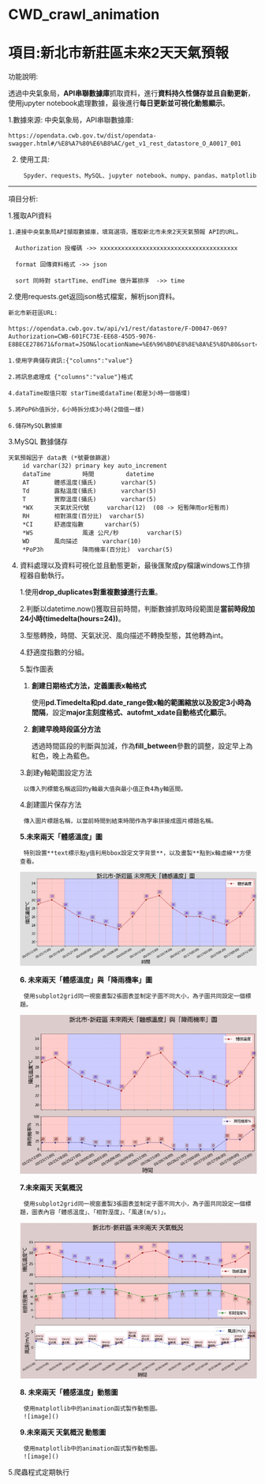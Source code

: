 # CWD_crawl_animation

# 項目:新北市新莊區未來2天天氣預報
功能說明:

透過中央氣象局，**API串聯數據庫**抓取資料，進行**資料持久性儲存並且自動更新**，
使用jupyter notebook處理數據，最後進行**每日更新並可視化動態顯示**。
	
1.數據來源:
	中央氣象局，API串聯數據庫:
  
	https://opendata.cwb.gov.tw/dist/opendata-swagger.html#/%E8%A7%80%E6%B8%AC/get_v1_rest_datastore_O_A0017_001

2. 使用工具:

        Spyder、requests、MySQL、jupyter notebook、numpy、pandas、matplotlib
	
---------------------------------------------------------------------------------------------------------------------------------------
項目分析:

1.獲取API資料

    1.連接中央氣象局API擷取數據庫，填寫選項，獲取新北市未來2天天氣預報 API的URL。
  
      Authorization 授權碼 ->> xxxxxxxxxxxxxxxxxxxxxxxxxxxxxxxxxxxxxxx
      
      format 回傳資料格式 ->> json
      
      sort 同時對 startTime、endTime 做升冪排序  ->> time
	
2.使用requests.get返回json格式檔案，解析json資料。
            
    新北市新莊區URL:

    https://opendata.cwb.gov.tw/api/v1/rest/datastore/F-D0047-069?Authorization=CWB-601FC73E-EE68-45D5-9076-E8BECE278671&format=JSON&locationName=%E6%96%B0%E8%8E%8A%E5%8D%80&sort=time
  
    1.使用字典儲存資訊:{"columns":"value"} 
      
    2.將訊息處理成 {"columns":"value"}格式
      
	4.dataTime取值只取 starTime或dataTime(都是3小時一個循環)
     
    5.將PoP6h值拆分，6小時拆分成3小時(2個值一樣)
      
    6.儲存MySQL數據庫
		
	
3.MySQL 數據儲存

	天氣預報因子 data表 (*號要做篩選)
		id varchar(32) primary key auto_increment 
		dataTime         時間			datetime    
		AT		 體感溫度(攝氏)		varchar(5)	
		Td		 露點溫度(攝氏)		varchar(5) 
		T		 實際溫度(攝氏)		varchar(5) 
		*WX		 天氣狀況代號		varchar(12)  (08 -> 短暫陣雨or短暫雨)  
		RH		 相對濕度(百分比)	varchar(5) 
		*CI		 舒適度指數		varchar(5) 
		*WS 	         風速 公尺/秒		varchar(5) 
		WD	 	 風向描述		varchar(10) 
		*PoP3h	         降雨機率(百分比)	varchar(5)  

4. 資料處理以及資料可視化並且動態更新，最後匯聚成py檔讓windows工作排程器自動執行。
    
     1.使用**drop_duplicates對重複數據進行去重**。
     
     2.判斷以datetime.now()獲取目前時間，判斷數據抓取時段範圍是**當前時段加24小時(timedelta(hours=24))**。
     
     3.型態轉換，時間、天氣狀況、風向描述不轉換型態，其他轉為int。
	
     4.舒適度指數的分組。
	
     5.製作圖表
	
	1. **創建日期格式方法，定義圖表x軸格式**
	
		使用**pd.Timedelta和pd.date_range做x軸的範圍縮放以及設定3小時為間隔**，設定**major主刻度格式、autofmt_xdate自動格式化顯示**。
		
	2. **創建早晚時段區分方法**
	
		透過時間區段的判斷與加減，作為**fill_between**參數的調整，設定早上為紅色，晚上為藍色。
		
	3.創建y軸範圍設定方法
	
		以傳入列標籤名稱返回的y軸最大值與最小值正負4為y軸區間。
		
	4.創建圖片保存方法
	
		傳入圖片標題名稱，以當前時間到結束時間作為字串拼接成圖片標題名稱。
		
	**5.未來兩天「體感溫度」圖**
	
		特別設置**text標示點y值利用bbox設定文字背景**，以及畫製**點到x軸虛線**方便查看。
		
	![image](https://github.com/dian0624/CWD_crawl_animation/blob/master/CWD_github_image/1585192954278.jpg)
		
	**6. 未來兩天「體感溫度」與「降雨機率」圖**
	
		使用subplot2grid同一視窗畫製2張圖表並制定子圖不同大小，為子圖共同設定一個標題。
		
	![image](https://github.com/dian0624/CWD_crawl_animation/blob/master/CWD_github_image/1585192978017.jpg)
		
	**7.未來兩天 天氣概況**
	
		使用subplot2grid同一視窗畫製3張圖表並制定子圖不同大小，為子圖共同設定一個標題，圖表內容「體感溫度」、「相對溼度」、「風速(m/s)」。
	
	![image](https://github.com/dian0624/CWD_crawl_animation/blob/master/CWD_github_image/1585192999695.jpg)

	**8. 未來兩天「體感溫度」動態圖**
	
		使用matplotlib中的animation函式製作動態圖。
		![image]()
	
	**9.未來兩天 天氣概況 動態圖**
	
		使用matplotlib中的animation函式製作動態圖。
		![image]()
	
			

5.爬蟲程式定期執行




